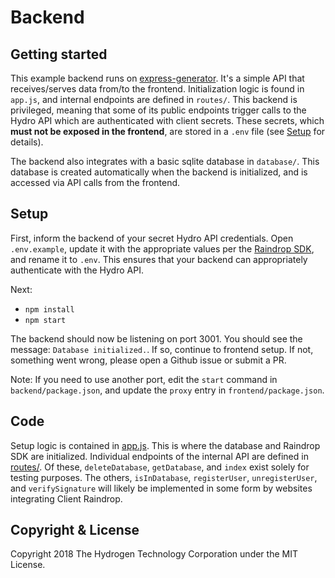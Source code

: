 # Backend

## Getting started
This example backend runs on [express-generator](https://expressjs.com/en/starter/generator.html). It's a simple API that receives/serves data from/to the frontend. Initialization logic is found in `app.js`, and internal endpoints are defined in `routes/`. This backend is privileged, meaning that some of its public endpoints trigger calls to the Hydro API which are authenticated with client secrets. These secrets, which **must not be exposed in the frontend**, are stored in a `.env` file (see [Setup](#setup) for details).

The backend also integrates with a basic sqlite database in `database/`. This database is created automatically when the backend is initialized, and is accessed via API calls from the frontend.

## Setup
First, inform the backend of your secret Hydro API credentials. Open `.env.example`, update it with the appropriate values per the [Raindrop SDK](https://github.com/hydrogen-dev/raindrop-sdk-js), and rename it to `.env`. This ensures that your backend can appropriately authenticate with the Hydro API.

Next:
- `npm install`
- `npm start`

The backend should now be listening on port 3001. You should see the message: `Database initialized.`. If so, continue to frontend setup. If not, something went wrong, please open a Github issue or submit a PR.

Note: If you need to use another port, edit the `start` command in `backend/package.json`, and update the `proxy` entry in `frontend/package.json`.

## Code
Setup logic is contained in [app.js](./app.js). This is where the database and Raindrop SDK are initialized. Individual endpoints of the internal API are defined in [routes/](./routes/). Of these, `deleteDatabase`, `getDatabase`, and `index` exist solely for testing purposes. The others, `isInDatabase`, `registerUser`, `unregisterUser`, and `verifySignature` will likely be implemented in some form by websites integrating Client Raindrop.

## Copyright & License
Copyright 2018 The Hydrogen Technology Corporation under the MIT License.
